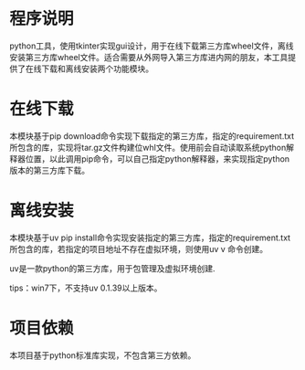 # 程序说明
python工具，使用tkinter实现gui设计，用于在线下载第三方库wheel文件，离线安装第三方库wheel文件。适合需要从外网导入第三方库进内网的朋友，本工具提供了在线下载和离线安装两个功能模块。
# 在线下载
本模块基于pip download命令实现下载指定的第三方库，指定的requirement.txt所包含的库，实现将tar.gz文件构建位whl文件。使用前会自动读取系统python解释器位置，以此调用pip命令，可以自己指定python解释器，来实现指定python版本的第三方库下载。
# 离线安装
本模块基于uv pip install命令实现安装指定的第三方库，指定的requirement.txt所包含的库，若指定的项目地址不存在虚拟环境，则使用uv v 命令创建。

uv是一款python的第三方库，用于包管理及虚拟环境创建.

tips：win7下，不支持uv 0.1.39以上版本。
# 项目依赖
本项目基于python标准库实现，不包含第三方依赖。

